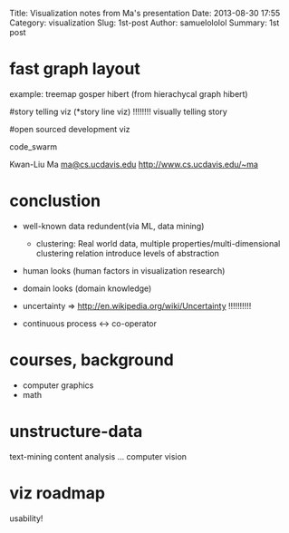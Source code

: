 Title: Visualization notes from Ma's presentation
Date: 2013-08-30 17:55
Category: visualization
Slug: 1st-post
Author: samuelololol
Summary: 1st post

# fast graph layout
example:
treemap gosper hibert (from hierachycal graph hibert)

#story telling viz (*story line viz)
!!!!!!!!
visually telling story

#open sourced development viz

code_swarm

Kwan-Liu Ma
ma@cs.ucdavis.edu
http://www.cs.ucdavis.edu/~ma


# conclustion
* well-known data redundent(via ML, data mining)
    * clustering: 
        Real world data, multiple properties/multi-dimensional clustering relation
        introduce levels of abstraction

* human looks (human factors in visualization research)
* domain looks (domain knowledge)

* uncertainty => http://en.wikipedia.org/wiki/Uncertainty
!!!!!!!!!!
* continuous process <-> co-operator


# courses, background

* computer graphics
* math


# unstructure-data

text-mining
content analysis
...
computer vision

# viz roadmap

usability!
